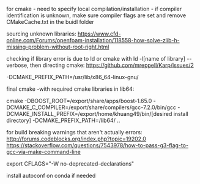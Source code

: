 for cmake - need to specify local compilation/installation - 
if compiler identification is unknown, make sure compiler flags are set and remove CMakeCache.txt in the buidl folder

sourcing unknown libraries: https://www.cfd-online.com/Forums/openfoam-installation/118558-how-solve-zlib-h-missing-problem-without-root-right.html

checking if library error is due to ld or cmake with ld -l[name of library] --verbose, then directing cmake: https://github.com/mreppell/Karp/issues/2

-DCMAKE_PREFIX_PATH=/usr/lib/x86_64-linux-gnu/


final cmake -with required  cmake libraries in lib64: 

cmake -DBOOST_ROOT=/export/share/apps/boost-1.65.0 -DCMAKE_C_COMPILER=/export/share/compilers/gcc-7.2.0/bin/gcc -DCMAKE_INSTALL_PREFIX=/export/home/khuang49/bin/[desired install directory] -DCMAKE_PREFIX_PATH=/lib64/ ..

for build breaking warnings that aren't actually errors: http://forums.codeblocks.org/index.php?topic=19202.0
https://stackoverflow.com/questions/7543978/how-to-pass-g3-flag-to-gcc-via-make-command-line

export CFLAGS="-W no-deprecated-declarations"


install autoconf on conda if needed
